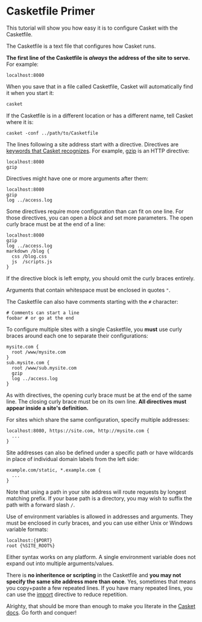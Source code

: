 # Casketfile Primer

This tutorial will show you how easy it is to configure Casket with the Casketfile.

The Casketfile is a text file that configures how Casket runs.

**The first line of the Casketfile is *always* the address of the site to serve.** For example:

``` casketfile
localhost:8080
```

When you save that in a file called Casketfile, Casket will automatically find it when you start it:

```sh
casket
```

If the Casketfile is in a different location or has a different name, tell Casket where it is:

``` shell
casket -conf ../path/to/Casketfile
```

The lines following a site address start with a directive. Directives are [keywords that Casket recognizes](/). For
example, [gzip](/gzip) is an HTTP directive:

``` casketfile
localhost:8080
gzip
```

Directives might have one or more arguments after them:

``` casketfile
localhost:8080
gzip
log ../access.log
```

Some directives require more configuration than can fit on one line. For those directives, you can open a *block* and
set more parameters. The open curly brace must be at the end of a line:

``` casketfile
localhost:8080
gzip
log ../access.log
markdown /blog {
  css /blog.css
  js  /scripts.js
}
```

If the directive block is left empty, you should omit the curly braces entirely.

Arguments that contain whitespace must be enclosed in quotes `"`.

The Casketfile can also have comments starting with the `#` character:

``` casketfile
# Comments can start a line
foobar # or go at the end
```

To configure multiple sites with a single Casketfile, you **must** use curly braces around each one to separate their
configurations:

``` casketfile
mysite.com {
  root /www/mysite.com
}
sub.mysite.com {
  root /www/sub.mysite.com
  gzip
  log ../access.log
}
```

As with directives, the opening curly brace must be at the end of the same line. The closing curly brace must be on its
own line. **All directives must appear inside a site's definition.**

For sites which share the same configuration, specify multiple addresses:

``` casketfile
localhost:8080, https://site.com, http://mysite.com {
  ...
}
```

Site addresses can also be defined under a specific path or have wildcards in place of individual domain labels from the
left side:

``` casketfile
example.com/static, *.example.com {
  ...
}
```

Note that using a path in your site address will route requests by longest matching prefix. If your base path is a
directory, you may wish to suffix the path with a forward slash `/`.

Use of environment variables is allowed in addresses and arguments. They must be enclosed in curly braces, and you can
use either Unix or Windows variable formats:

``` casketfile
localhost:{$PORT}
root {%SITE_ROOT%}
```

Either syntax works on any platform. A single environment variable does not expand out into multiple arguments/values.

There is **no inheritence or scripting** in the Casketfile and **you may not specify the same site address more than
once**. Yes, sometimes that means you copy+paste a few repeated lines. If you have many repeated lines, you can use the
[import](/import) directive to reduce repetition.

Alrighty, that should be more than enough to make you literate in the [Casket docs](/). Go forth and conquer!
